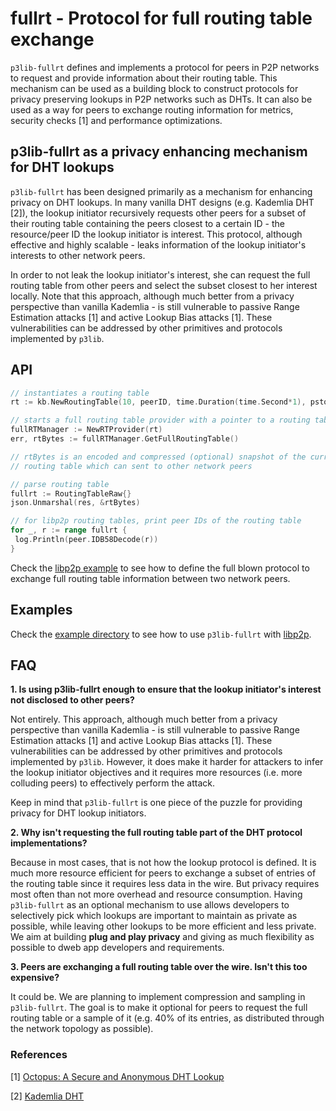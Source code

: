 # fullrt - Protocol for full routing table exchange

`p3lib-fullrt` defines and implements a protocol for peers in P2P networks to
request and provide information about their routing table. This mechanism can be
used as a building block to construct protocols for privacy preserving lookups
in P2P networks such as DHTs. It can also be used as a way for peers to exchange
routing information for metrics, security checks [1]  and performance optimizations.

## p3lib-fullrt as a privacy enhancing mechanism for DHT lookups

`p3lib-fullrt` has been designed primarily as a mechanism for enhancing privacy
on DHT lookups. In many vanilla DHT designs (e.g. Kademlia DHT [2]), the lookup
initiator recursively requests other peers for a subset of their routing table
containing the peers closest to a certain ID - the resource/peer ID the lookup
initiator is interest. This protocol, although effective and highly scalable -
leaks information of the lookup initiator's interests to other network peers.

In order to not leak the lookup initiator's interest, she can request the full
routing table from other peers and select the subset closest to her interest
locally. Note that this approach, although much better from a privacy
perspective than vanilla Kademlia - is still vulnerable to passive Range Estimation
attacks [1] and active Lookup Bias attacks [1]. These vulnerabilities can be
addressed by other primitives and protocols implemented by `p3lib`.

## API

```go
// instantiates a routing table 
rt := kb.NewRoutingTable(10, peerID, time.Duration(time.Second*1), pstore.NewMetrics())

// starts a full routing table provider with a pointer to a routing table
fullRTManager := NewRTProvider(rt)
err, rtBytes := fullRTManager.GetFullRoutingTable()

// rtBytes is an encoded and compressed (optional) snapshot of the current
// routing table which can sent to other network peers

// parse routing table
fullrt := RoutingTableRaw{}
json.Unmarshal(res, &rtBytes)

// for libp2p routing tables, print peer IDs of the routing table
for _, r := range fullrt {
 log.Println(peer.IDB58Decode(r))
}
```

Check the [libp2p example](./examples/libp2p) to see how to define the full
blown protocol to exchange full routing table information between two network 
peers.

## Examples

Check the [example directory](./examples/) to see how to use `p3lib-fullrt` with
[libp2p](https://github.com/libp2p/go-libp2p).

## FAQ

**1. Is using p3lib-fullrt enough to ensure that the lookup initiator's
interest not disclosed to other peers?**

Not entirely. This approach, although much better from a privacy
perspective than vanilla Kademlia - is still vulnerable to passive Range Estimation
attacks [1] and active Lookup Bias attacks [1]. These vulnerabilities can be
addressed by other primitives and protocols implemented by `p3lib`. However, it
does make it harder for attackers to infer the lookup initiator objectives and
it requires more resources (i.e. more colluding peers) to effectively perform 
the attack.

Keep in mind that `p3lib-fullrt` is one piece of the puzzle for providing
privacy for DHT lookup initiators.

**2. Why isn't requesting the full routing table part of the DHT protocol
implementations?**

Because in most cases, that is not how the lookup protocol is defined. It is
much more resource efficient for peers to exchange a subset of entries of the
routing table since it requires less data in the wire. But privacy requires most
often than not more overhead and resource consumption. Having `p3lib-fullrt` as
an optional mechanism to use allows developers to selectively pick which lookups
are important to maintain as private as possible, while leaving other lookups to
be more efficient and less private. We aim at building **plug and play privacy**
and giving as much flexibility as possible to dweb app developers and
requirements.

**3. Peers are exchanging a full routing table over the wire. Isn't this too
expensive?**

It could be. We are planning to implement compression and sampling in
`p3lib-fullrt`. The goal is to make it optional for peers to request the full
routing table or a sample of it (e.g. 40% of its entries, as distributed through
the network topology as possible).

### References

[1] [Octopus: A Secure and Anonymous DHT Lookup](https://ieeexplore.ieee.org/document/6258005)

[2] [Kademlia DHT](https://en.wikipedia.org/wiki/Kademlia)
